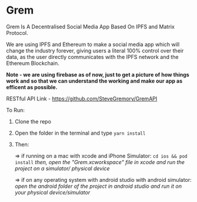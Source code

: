# Grem

Grem Is A Decentralised Social Media App Based On IPFS and Matrix Protocol.

We are using IPFS and Ethereum to make a social media app which will change the industry forever, giving users a literal 100% control over their data, as the user directly communicates with the IPFS network and the Ethereum Blockchain.

**Note - we are using firebase as of now, just to get a picture of how things work and so that we can understand the working and make our app as efficent as possible.**

RESTful API Link - https://github.com/SteveGremory/GremAPI

To Run: 
  1. Clone the repo
  2. Open the folder in the terminal and type ```yarn install```
  3. Then:
  
     => if running on a mac with xcode and iPhone Simulator:
        ```cd ios && pod install``` 
        *then, open the "Grem.xcworkspace" file in xcode and run the project on a simulator/ physical device*
        
     => if on any operating system with android studio with android simulator:
        *open the android folder of the project in android studio and run it on your physical device/simulator*
